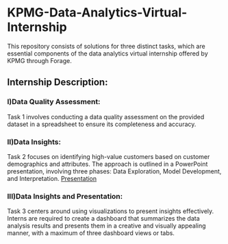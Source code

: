 # KPMG-Data-Analytics-Virtual-Internship
This repository consists of solutions for three distinct tasks, which are essential components of the data analytics virtual internship offered by KPMG through Forage.

## Internship Description:

### I)Data Quality Assessment:

Task 1 involves conducting a data quality assessment on the provided dataset in a spreadsheet to ensure its completeness and accuracy.

### II)Data Insights:

Task 2 focuses on identifying high-value customers based on customer demographics and attributes. The approach is outlined in a PowerPoint presentation, involving three phases: Data Exploration, Model Development, and Interpretation.
[Presentation](https://docs.google.com/presentation/d/1qIUD84FeiUHIO-5t-lsV0Lkug_0Rau67LvX7efKoSzs/edit?usp=sharing)

### III)Data Insights and Presentation:

Task 3 centers around using visualizations to present insights effectively. Interns are required to create a dashboard that summarizes the data analysis results and presents them in a creative and visually appealing manner, with a maximum of three dashboard views or tabs.
